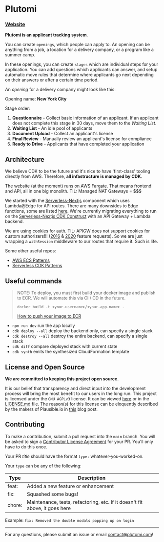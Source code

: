 # Plutomi

### [Website](https://plutomi.com)

**Plutomi is an applicant tracking system**.

You can create `openings`, which people can apply to. An opening can be anything from a job, a location for a delivery company, or a program like a summer camp.

In these openings, you can create `stages` which are individual steps for your application. You can add questions which applicants can answer, and setup automatic move rules that determine where applicants go next depending on their answers or after a certain time period.

An _opening_ for a delivery company might look like this:

Opening name: **New York City**

Stage order:

1. **Questionnaire** - Collect basic information of an applicant. If an applicant does not complete this stage in 30 days, move them to the _Waiting List_.
2. **Waiting List** - An idle pool of applicants
3. **Document Upload** - Collect an applicant's license
4. **Final Review** - Manually review an applicant's license for compliance
5. **Ready to Drive** - Applicants that have completed your application

## Architecture

We believe CDK to be the future and it's nice to have 'first-class' tooling directly from AWS. Therefore,
**all infastructure is managed by CDK**.

The website (at the moment) runs on AWS Fargate. That means frontend and API, all in one big monolith. TIL: Managed NAT Gateways = $$$

We started with the [Serverless-Nextjs](https://github.com/serverless-nextjs/serverless-next.js) component which uses Lambda@Edge for API routes. There are many downsides to Edge functions, some are listed [here](https://github.com/plutomi/plutomi/issues/172).
We're currently migrating everything to run on the [Serverless-Nextjs CDK Construct](https://serverless-nextjs.com/docs/cdkconstruct/) with an API Gateway + Lambda backend.

We are using cookies for auth. TIL: APIGW does not support cookies for custom authorizers!!! ([2016](https://forums.aws.amazon.com/thread.jspa?threadID=229154) & [2020](https://forums.aws.amazon.com/thread.jspa?threadID=321664) feature requests). So we are just wrapping a `withSession` middleware to our routes that require it. Such is life.

Some other useful repos:

- [AWS ECS Patterns](https://github.com/aws/aws-cdk/tree/master/packages/%40aws-cdk/aws-ecs-patterns)
- [Serverless CDK Patterns](https://github.com/cdk-patterns/serverless)

## Useful commands

> NOTE: To deploy, you must first build your docker image and publish to ECR. We will automate this via CI / CD in the future.
>
> `docker build -t <your-username>/<your-app-name> .`
>
> [How to push your image to ECR](https://docs.aws.amazon.com/AmazonECR/latest/userguide/docker-push-ecr-image.html)

- `npm run dev` run the app locally
- `cdk deploy --all` deploy the backend only, can specify a single stack
- `cdk destroy --all` destroy the entire backend, can specify a single stack
- `cdk diff` compare deployed stack with current state
- `cdk synth` emits the synthesized CloudFormation template

## License and Open Source

**We are committed to keeping this project open source.**

It is our belief that transparency and direct input into the development process will bring the most benefit to our users in the long run. This project is licensed under the `GNU AGPLv3` license. It can be viewed [here](https://choosealicense.com/licenses/agpl-3.0/) or in the [LICENSE.md](LICENSE.md) file. The reason(s) for this license can be eloquently described by the makers of Plausible.io in [this](https://plausible.io/blog/open-source-licenses) blog post.

## Contributing

To make a contribution, submit a pull request into the `main` branch. You will be asked to sign a [Contributor License Agreement](https://en.wikipedia.org/wiki/Contributor_License_Agreement) for your PR. You'll only have to do this once.

Your PR _title_ should have the format `type:` whatever-you-worked-on.

Your `type` can be any of the following:

| Type   | Description                                                                 |
| ------ | --------------------------------------------------------------------------- |
| feat:  | Added a new feature or enhancement                                          |
| fix:   | Squashed some bugs!                                                         |
| chore: | Maintenance, tests, refactoring, etc. If it doesn't fit above, it goes here |

Example: `fix: Removed the double modals popping up on login`

---

For any questions, please submit an issue or email contact@plutomi.com!
